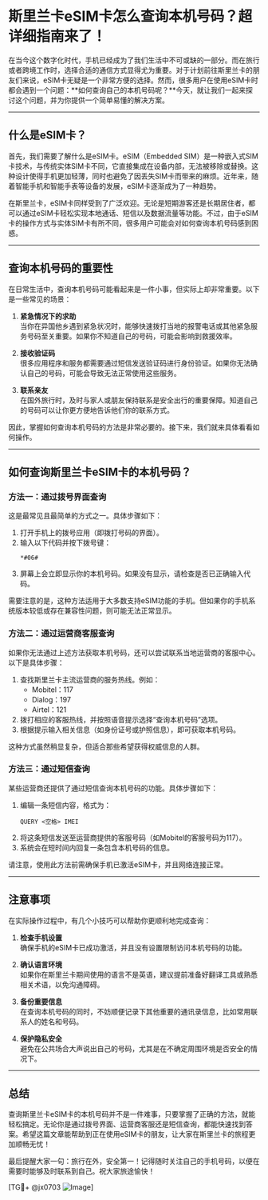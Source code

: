# 斯里兰卡eSIM卡怎么查询本机号码？超详细指南来了！

在当今这个数字化时代，手机已经成为了我们生活中不可或缺的一部分。而在旅行或者跨境工作时，选择合适的通信方式显得尤为重要。对于计划前往斯里兰卡的朋友们来说，eSIM卡无疑是一个非常方便的选择。然而，很多用户在使用eSIM卡时都会遇到一个问题：**如何查询自己的本机号码呢？**今天，就让我们一起来探讨这个问题，并为你提供一个简单易懂的解决方案。

---

## 什么是eSIM卡？

首先，我们需要了解什么是eSIM卡。eSIM（Embedded SIM）是一种嵌入式SIM卡技术，与传统实体SIM卡不同，它直接集成在设备内部，无法被移除或替换。这种设计使得手机更加轻薄，同时也避免了因丢失SIM卡而带来的麻烦。近年来，随着智能手机和智能手表等设备的发展，eSIM卡逐渐成为了一种趋势。

在斯里兰卡，eSIM卡同样受到了广泛欢迎。无论是短期游客还是长期居住者，都可以通过eSIM卡轻松实现本地通话、短信以及数据流量等功能。不过，由于eSIM卡的操作方式与实体SIM卡有所不同，很多用户可能会对如何查询本机号码感到困惑。

---

## 查询本机号码的重要性

在日常生活中，查询本机号码可能看起来是一件小事，但实际上却非常重要。以下是一些常见的场景：

1. **紧急情况下的求助**  
   当你在异国他乡遇到紧急状况时，能够快速拨打当地的报警电话或其他紧急服务号码至关重要。如果你不知道自己的号码，可能会影响到救援效率。

2. **接收验证码**  
   很多应用程序和服务都需要通过短信发送验证码进行身份验证。如果你无法确认自己的号码，可能会导致无法正常使用这些服务。

3. **联系亲友**  
   在国外旅行时，及时与家人或朋友保持联系是安全出行的重要保障。知道自己的号码可以让你更方便地告诉他们你的联系方式。

因此，掌握如何查询本机号码的方法是非常必要的。接下来，我们就来具体看看如何操作。

---

## 如何查询斯里兰卡eSIM卡的本机号码？

### 方法一：通过拨号界面查询

这是最常见且最简单的方式之一。具体步骤如下：

1. 打开手机上的拨号应用（即拨打号码的界面）。
2. 输入以下代码并按下拨号键：
   ```
   *#06#
   ```
3. 屏幕上会立即显示你的本机号码。如果没有显示，请检查是否已正确输入代码。

需要注意的是，这种方法适用于大多数支持eSIM功能的手机。但如果你的手机系统版本较低或存在兼容性问题，则可能无法正常显示。

### 方法二：通过运营商客服查询

如果你无法通过上述方法获取本机号码，还可以尝试联系当地运营商的客服中心。以下是具体步骤：

1. 查找斯里兰卡主流运营商的服务热线。例如：
   - Mobitel：117
   - Dialog：197
   - Airtel：121
2. 拨打相应的客服热线，并按照语音提示选择“查询本机号码”选项。
3. 根据提示输入相关信息（如身份证号或护照信息），即可获取本机号码。

这种方式虽然稍显复杂，但适合那些希望获得权威信息的人群。

### 方法三：通过短信查询

某些运营商还提供了通过短信查询本机号码的功能。具体步骤如下：

1. 编辑一条短信内容，格式为：
   ```
   QUERY <空格> IMEI
   ```
2. 将这条短信发送至运营商提供的客服号码（如Mobitel的客服号码为117）。
3. 系统会在短时间内回复一条包含本机号码的信息。

请注意，使用此方法前需确保手机已激活eSIM卡，并且网络连接正常。

---

## 注意事项

在实际操作过程中，有几个小技巧可以帮助你更顺利地完成查询：

1. **检查手机设置**  
   确保手机的eSIM卡已成功激活，并且没有设置限制访问本机号码的功能。

2. **确认语言环境**  
   如果你在斯里兰卡期间使用的语言不是英语，建议提前准备好翻译工具或熟悉相关术语，以免沟通障碍。

3. **备份重要信息**  
   在查询本机号码的同时，不妨顺便记录下其他重要的通讯录信息，比如常用联系人的姓名和号码。

4. **保护隐私安全**  
   避免在公共场合大声说出自己的号码，尤其是在不确定周围环境是否安全的情况下。

---

## 总结

查询斯里兰卡eSIM卡的本机号码并不是一件难事，只要掌握了正确的方法，就能轻松搞定。无论你是通过拨号界面、运营商客服还是短信查询，都能快速找到答案。希望这篇文章能帮助到正在使用eSIM卡的朋友，让大家在斯里兰卡的旅程更加顺畅无忧！

最后提醒大家一句：旅行在外，安全第一！记得随时关注自己的手机号码，以便在需要时能够及时联系到自己。祝大家旅途愉快！

[TG💪+ @jx0703 ![Image](https://github.com/user-attachments/assets/dbca1d08-cadb-493c-b0ec-ad6f7a83f270)]